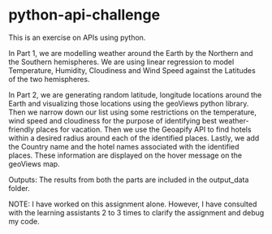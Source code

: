 # python-api-challenge

This is an exercise on APIs using python.

In Part 1, we are modelling weather around the Earth by the Northern and the Southern hemispheres. We are using linear
regression to model Temperature, Humidity, Cloudiness and Wind Speed against the Latitudes of the two hemispheres.

In Part 2, we are generating random latitude, longitude locations around the Earth and visualizing those locations using
the geoViews python library. Then we narrow down our list using some restrictions on the temperature, wind speed and 
cloudiness for the purpose of identifying best weather-friendly places for vacation. Then we use the Geoapify API to find
hotels within a desired radius around each of the identified places. Lastly, we add the Country name and the hotel names
associated with the identified places. These information are displayed on the hover message on the geoViews map.

Outputs: The results from both the parts are included in the output_data folder.

NOTE: I have worked on this assignment alone. However, I have consulted with the learning assistants 2 to 3 times to clarify
the assignment and debug my code.